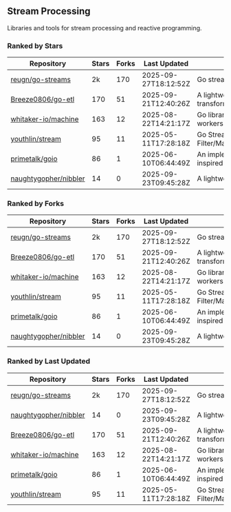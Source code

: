 ## Stream Processing

Libraries and tools for stream processing and reactive programming.

### Ranked by Stars

| Repository | Stars | Forks | Last Updated | Description | 
|------------|-------|-------|--------------|-------------|
| [reugn/go-streams](https://github.com/reugn/go-streams) | 2k | 170 | 2025-09-27T18:12:52Z |  Go stream processing library. |
| [Breeze0806/go-etl](https://github.com/Breeze0806/go-etl) | 170 | 51 | 2025-09-21T12:40:26Z |  A lightweight toolkit for data source extraction, transformation, and loading (ETL). |
| [whitaker-io/machine](https://github.com/whitaker-io/machine) | 163 | 12 | 2025-08-22T14:21:17Z |  Go library for writing and generating stream workers with built in metrics and traceability. |
| [youthlin/stream](https://github.com/youthlin/stream) | 95 | 11 | 2025-05-11T17:28:18Z |  Go Stream, like Java 8 Stream: Filter/Map/FlatMap/Peek/Sorted/ForEach/Reduce... |
| [primetalk/goio](https://github.com/primetalk/goio) | 86 | 1 | 2025-06-10T06:44:49Z |  An implementation of IO, Stream, Fiber for Golang, inspired by awesome Scala libraries cats and fs2. |
| [naughtygopher/nibbler](https://github.com/naughtygopher/nibbler) | 14 | 0 | 2025-09-23T09:45:28Z |  A lightweight package for micro batch processing. |

### Ranked by Forks

| Repository | Stars | Forks | Last Updated | Description | 
|------------|-------|-------|--------------|-------------|
| [reugn/go-streams](https://github.com/reugn/go-streams) | 2k | 170 | 2025-09-27T18:12:52Z |  Go stream processing library. |
| [Breeze0806/go-etl](https://github.com/Breeze0806/go-etl) | 170 | 51 | 2025-09-21T12:40:26Z |  A lightweight toolkit for data source extraction, transformation, and loading (ETL). |
| [whitaker-io/machine](https://github.com/whitaker-io/machine) | 163 | 12 | 2025-08-22T14:21:17Z |  Go library for writing and generating stream workers with built in metrics and traceability. |
| [youthlin/stream](https://github.com/youthlin/stream) | 95 | 11 | 2025-05-11T17:28:18Z |  Go Stream, like Java 8 Stream: Filter/Map/FlatMap/Peek/Sorted/ForEach/Reduce... |
| [primetalk/goio](https://github.com/primetalk/goio) | 86 | 1 | 2025-06-10T06:44:49Z |  An implementation of IO, Stream, Fiber for Golang, inspired by awesome Scala libraries cats and fs2. |
| [naughtygopher/nibbler](https://github.com/naughtygopher/nibbler) | 14 | 0 | 2025-09-23T09:45:28Z |  A lightweight package for micro batch processing. |

### Ranked by Last Updated

| Repository | Stars | Forks | Last Updated | Description | 
|------------|-------|-------|--------------|-------------|
| [reugn/go-streams](https://github.com/reugn/go-streams) | 2k | 170 | 2025-09-27T18:12:52Z |  Go stream processing library. |
| [naughtygopher/nibbler](https://github.com/naughtygopher/nibbler) | 14 | 0 | 2025-09-23T09:45:28Z |  A lightweight package for micro batch processing. |
| [Breeze0806/go-etl](https://github.com/Breeze0806/go-etl) | 170 | 51 | 2025-09-21T12:40:26Z |  A lightweight toolkit for data source extraction, transformation, and loading (ETL). |
| [whitaker-io/machine](https://github.com/whitaker-io/machine) | 163 | 12 | 2025-08-22T14:21:17Z |  Go library for writing and generating stream workers with built in metrics and traceability. |
| [primetalk/goio](https://github.com/primetalk/goio) | 86 | 1 | 2025-06-10T06:44:49Z |  An implementation of IO, Stream, Fiber for Golang, inspired by awesome Scala libraries cats and fs2. |
| [youthlin/stream](https://github.com/youthlin/stream) | 95 | 11 | 2025-05-11T17:28:18Z |  Go Stream, like Java 8 Stream: Filter/Map/FlatMap/Peek/Sorted/ForEach/Reduce... |

